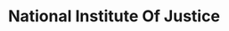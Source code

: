 ---
# This topic lives at
# https://digital.gov/topics/national-institute-of-justice

# Topic Title
title: "National Institute Of Justice"

# description — keep it short and clear
summary: ""

# Weight
weight: 1

# For more information on managing topics,
# see https://github.com/GSA/digitalgov.gov/wiki/topics
---